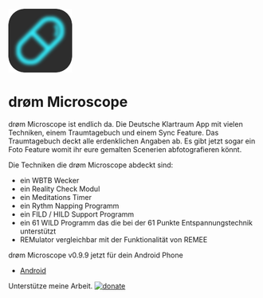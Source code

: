 ![alt tag](https://raw.githubusercontent.com/m3tti/droem-micro/white_edition/www/img/droem.png)
# drøm Microscope
drøm Microscope ist endlich da. Die Deutsche Klartraum App mit vielen Techniken, einem Traumtagebuch und einem Sync Feature. 
Das Traumtagebuch deckt alle erdenklichen Angaben ab. Es gibt jetzt sogar ein Foto Feature womit ihr eure gemalten Scenerien abfotografieren könnt.

Die Techniken die drøm Microscope abdeckt sind:
- ein WBTB Wecker
- ein Reality Check Modul
- ein Meditations Timer
- ein Rythm Napping Programm
- ein FILD / HILD Support Programm
- ein 61 WILD Programm das die bei der 61 Punkte Entspannungstechnik unterstützt
- REMulator vergleichbar mit der Funktionalität von REMEE

drøm Microscope v0.9.9 jetzt für dein Android Phone
- [Android](https://github.com/m3tti/droem-micro/raw/white_edition/download/droem-0.9.9.apk)

Unterstütze meine Arbeit. [![donate](https://www.paypalobjects.com/de_DE/DE/i/btn/btn_donate_SM.gif)](https://www.paypal.com/cgi-bin/webscr?cmd=_s-xclick&hosted_button_id=6DR64MASBWBXJ)
